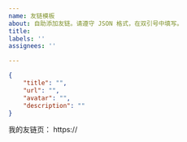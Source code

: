 ```yaml
---
name: 友链模板
about: 自助添加友链。请遵守 JSON 格式，在双引号中填写。
title:
labels: ''
assignees: ''

---
```

<!-- 请在双引号中填写，不要修改模板格式 -->
```json
{
    "title": "",
    "url": "",
    "avatar": "",
    "description": ""
}
```

我的友链页： https://

<!--
如果您使用 issue 作为友链的数据源，请附上 issue 仓库链接，否则请直接添加 example.com 到您的友链中。
-->
